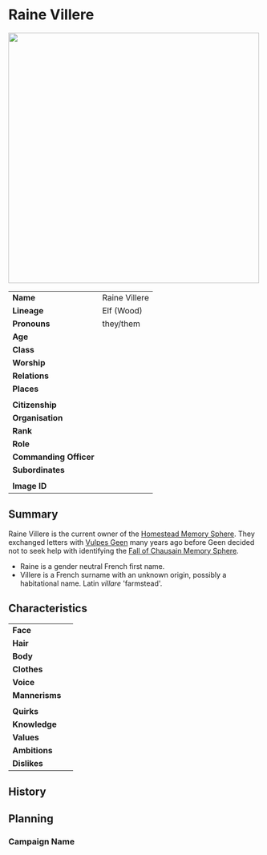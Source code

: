 # Raine Villere

<img src="https://raw.githubusercontent.com/jesskelsall/astarus-images/main/characters/portraits/imageid.png" height="500" />

|||
| --- | --- |
| **Name** | Raine Villere | character.3
| **Lineage** | Elf (Wood) |
| **Pronouns** | they/them |
| **Age** | |
| **Class** | |
| **Worship** | |
| **Relations** | |
| **Places** | |
|||
| **Citizenship** | |
| **Organisation** | |
| **Rank** | |
| **Role** | |
| **Commanding Officer** | |
| **Subordinates** | |
|||
| **Image ID** | |

## Summary

Raine Villere is the current owner of the [Homestead Memory Sphere](../items/memory-spheres/homestead-memory-sphere.md). They exchanged letters with [Vulpes Geen](vulpes-geen.md) many years ago before Geen decided not to seek help with identifying the [Fall of Chausain Memory Sphere](../items/memory-spheres/fall-of-chausain-memory-sphere.md).

- Raine is a gender neutral French first name.
- Villere is a French surname with an unknown origin, possibly a habitational name. Latin _villare_ 'farmstead'.

## Characteristics

| | |
| --- | --- |
| **Face** | | characteristics.2
| **Hair** | |
| **Body** | |
| **Clothes** | |
| **Voice** | |
| **Mannerisms** | |
| | |
| **Quirks** | |
| **Knowledge** | |
| **Values** | |
| **Ambitions** | |
| **Dislikes** | |

## History

## Planning

### Campaign Name
